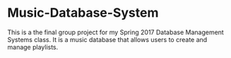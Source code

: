 # Music-Database-System
This is a the final group project for my Spring 2017 Database Management Systems class. It is a music database that allows users to create and manage playlists.
